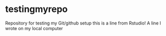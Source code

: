 # testingmyrepo
Repository for testing my Git/github setup 
this is a line from Rstudio!
A line I wrote on my local computer  
